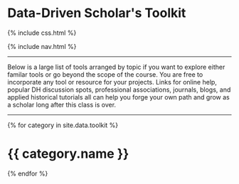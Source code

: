 # Data-Driven Scholar's Toolkit

{% include css.html %}

{% include nav.html %}

---

Below is a large list of tools arranged by topic if you want to explore either familar tools or go beyond the scope of the course. You are free to incorporate any tool or resource for your projects. Links for online help, popular DH discussion spots, professional associations, journals, blogs, and applied historical tutorials all can help you forge your own path and grow as a scholar long after this class is over.

---

{% for category in site.data.toolkit %}

# {{ category.name }}

{% endfor %}

